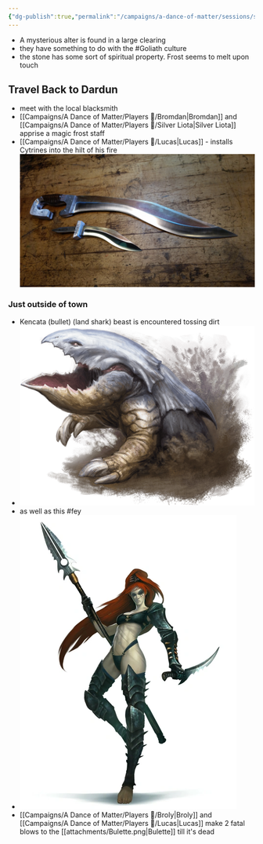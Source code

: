 ```yaml
---
{"dg-publish":true,"permalink":"/campaigns/a-dance-of-matter/sessions/session-1021/","dgPassFrontmatter":true}
---
```



- A mysterious alter is found in a large clearing
- they have something to do with the #Goliath culture
- the stone has some sort of spiritual property. Frost seems to melt upon touch
## Travel Back to Dardun
- meet with the local blacksmith
- [[Campaigns/A Dance of Matter/Players 👤/Bromdan\|Bromdan]] and [[Campaigns/A Dance of Matter/Players 👤/Silver Liota\|Silver Liota]] apprise a magic frost staff
- [[Campaigns/A Dance of Matter/Players 👤/Lucas\|Lucas]] - installs Cytrines into the hilt of his fire ![attachments/falcata.jpg|falcata|200](/img/user/attachments/falcata.jpg)
### Just outside of town
- Kencata (bullet) (land shark) beast is encountered tossing dirt
- ![attachments/Bulette.png|Bulette|300](/img/user/attachments/Bulette.png)
- as well as this #fey 
- ![attachments/Wych_Leader.webp|Wych_Leader|300](/img/user/attachments/Wych_Leader.webp)
- [[Campaigns/A Dance of Matter/Players 👤/Broly\|Broly]] and [[Campaigns/A Dance of Matter/Players 👤/Lucas\|Lucas]] make 2 fatal blows to the [[attachments/Bulette.png|Bulette]] till it's dead